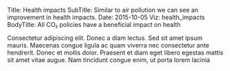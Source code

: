 Title: Health impacts
SubTitle: Similar to air pollution we can see an improvement in health impacts.
Date: 2015-10-05
Viz: health_impacts
BodyTitle: All CO₂ policies have a beneficial impact on health

Consectetur adipiscing elit. Donec a diam lectus. Sed
sit amet ipsum mauris. Maecenas congue ligula ac quam viverra nec consectetur
ante hendrerit. Donec et mollis dolor. Praesent et diam eget libero egestas
mattis sit amet vitae augue. Nam tincidunt congue enim, ut porta lorem lacinia


